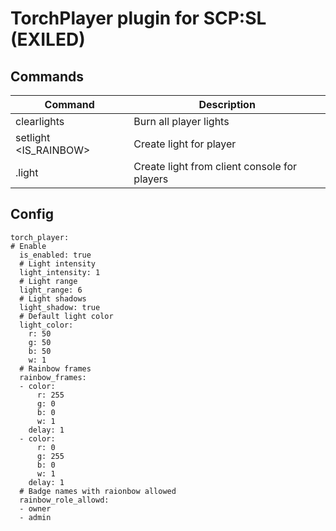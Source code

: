 # TorchPlayer plugin for SCP:SL (EXILED)

## Commands
| Command                    | Description                                  |
|----------------------------|----------------------------------------------|
| clearlights                | Burn all player lights                       |
| setlight <ID> <IS_RAINBOW> | Create light for player                      |
| .light                     | Create light from client console for players |

## Config
```
torch_player:
# Enable
  is_enabled: true
  # Light intensity
  light_intensity: 1
  # Light range
  light_range: 6
  # Light shadows
  light_shadow: true
  # Default light color
  light_color:
    r: 50
    g: 50
    b: 50
    w: 1
  # Rainbow frames
  rainbow_frames:
  - color:
      r: 255
      g: 0
      b: 0
      w: 1
    delay: 1
  - color:
      r: 0
      g: 255
      b: 0
      w: 1
    delay: 1
  # Badge names with raionbow allowed
  rainbow_role_allowd:
  - owner
  - admin
```